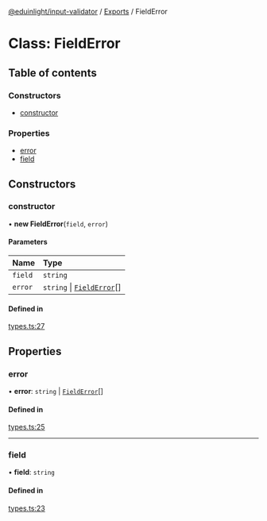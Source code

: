 [@eduinlight/input-validator](../README.md) / [Exports](../modules.md) / FieldError

# Class: FieldError

## Table of contents

### Constructors

- [constructor](FieldError.md#constructor)

### Properties

- [error](FieldError.md#error)
- [field](FieldError.md#field)

## Constructors

### constructor

• **new FieldError**(`field`, `error`)

#### Parameters

| Name | Type |
| :------ | :------ |
| `field` | `string` |
| `error` | `string` \| [`FieldError`](FieldError.md)[] |

#### Defined in

[types.ts:27](https://github.com/eduinlight/input-validator/blob/9c28dc2/src/types.ts#L27)

## Properties

### error

• **error**: `string` \| [`FieldError`](FieldError.md)[]

#### Defined in

[types.ts:25](https://github.com/eduinlight/input-validator/blob/9c28dc2/src/types.ts#L25)

___

### field

• **field**: `string`

#### Defined in

[types.ts:23](https://github.com/eduinlight/input-validator/blob/9c28dc2/src/types.ts#L23)

